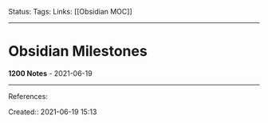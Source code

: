 Status:
Tags: 
Links: [[Obsidian MOC]]
___
# Obsidian Milestones
**1200 Notes** - 2021-06-19 
___
References:

Created:: 2021-06-19 15:13